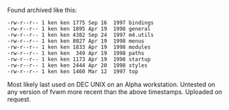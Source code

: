 Found archived like this:

    -rw-r--r-- 1 ken ken 1775 Sep 16  1997 bindings
    -rw-r--r-- 1 ken ken 1895 Apr 19  1998 general
    -rw-r--r-- 1 ken ken 4382 Sep 24  1997 m4.utils
    -rw-r--r-- 1 ken ken 8027 Apr 19  1998 menus
    -rw-r--r-- 1 ken ken 1833 Apr 19  1998 modules
    -rw-r--r-- 1 ken ken  349 Apr 19  1998 paths
    -rw-r--r-- 1 ken ken 1173 Apr 19  1998 startup
    -rw-r--r-- 1 ken ken 2444 Apr 20  1998 styles
    -rw-r--r-- 1 ken ken 1460 Mar 12  1997 top

Most likely last used on DEC UNIX on an Alpha workstation.  Untested
on any version of fvwm more recent than the above timestamps.
Uploaded on request.